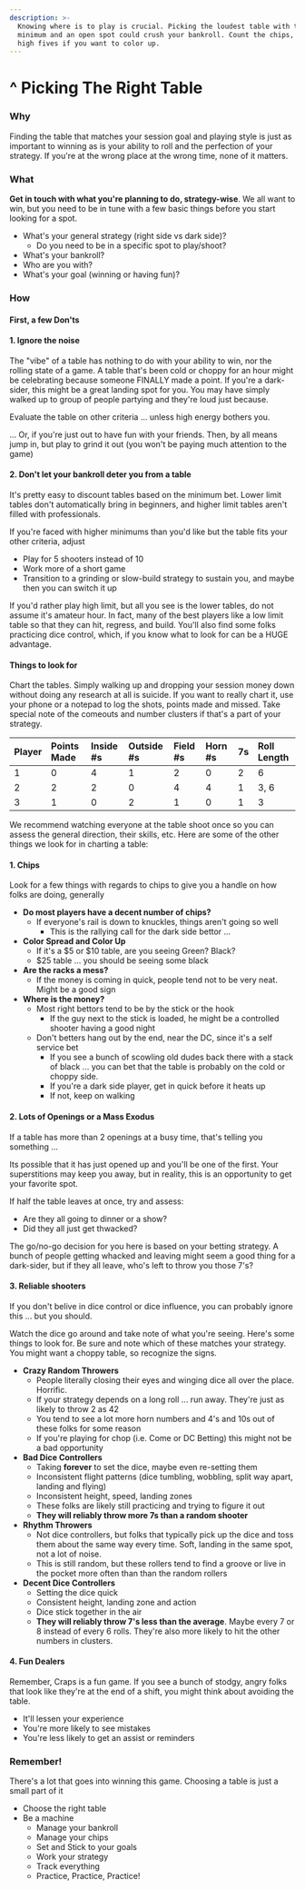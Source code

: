 ```yaml
---
description: >-
  Knowing where is to play is crucial. Picking the loudest table with the lowest
  minimum and an open spot could crush your bankroll. Count the chips, not the
  high fives if you want to color up.
---
```


# ^ Picking The Right Table

### Why

Finding the table that matches your session goal and playing style is just as important to winning as is your ability to roll and the perfection of your strategy. If you're at the wrong place at the wrong time, none of it matters.

### What

**Get in touch with what you're planning to do, strategy-wise**. We all want to win, but you need to be in tune with a few basic things before you start looking for a spot.

* What's your general strategy \(right side vs dark side\)?
  * Do you need to be in a specific spot to play/shoot?
* What's your bankroll?
* Who are you with?
* What's your goal \(winning or having fun\)?

### How

#### First, a few Don'ts

#### 1. Ignore the noise

The "vibe" of a table has nothing to do with your ability to win, nor the rolling state of a game. A table that's been cold or choppy for an hour might be celebrating because someone FINALLY made a point. If you're a dark-sider, this might be a great landing spot for you. You may have simply walked up to group of people partying and they're loud just because. 

Evaluate the table on other criteria ... unless high energy bothers you.

... Or, if you're just out to have fun with your friends. Then, by all means jump in, but play to grind it out \(you won't be paying much attention to the game\)

#### 2. Don't let your bankroll deter you from a table

It's pretty easy to discount tables based on the minimum bet. Lower limit tables don't automatically bring in beginners, and higher limit tables aren't filled with professionals.

If you're faced with higher minimums than you'd like but the table fits your other criteria, adjust

* Play for 5 shooters instead of 10
* Work more of a short game
* Transition to a grinding or slow-build strategy to sustain you, and maybe then you can switch it up

If you'd rather play high limit, but all you see is the lower tables, do not assume it's amateur hour. In fact, many of the best players like a low limit table so that they can hit, regress, and build. You'll also find some folks practicing dice control, which, if you know what to look for can be a HUGE advantage.

#### Things to look for

Chart the tables. Simply walking up and dropping your session money down without doing any research at all is suicide. If you want to really chart it, use your phone or a notepad to log the shots, points made and missed. Take special note of the comeouts and number clusters if that's a part of your strategy.

| Player | Points Made | Inside \#s | Outside \#s | Field \#s | Horn \#s | 7s | Roll Length |
| :--- | :--- | :--- | :--- | :--- | :--- | :--- | :--- |
| 1 | 0 | 4 | 1 | 2 | 0 | 2 | 6 |
| 2 | 2 | 2 | 0 | 4 | 4 | 1 | 3, 6 |
| 3 | 1 | 0 | 2 | 1 | 0 | 1 | 3 |

We recommend watching everyone at the table shoot once so you can assess the general direction, their skills, etc.  Here are some of the other things we look for in charting a table:

#### 1. Chips 

Look for a few things with regards to chips to give you a handle on how folks are doing, generally

* **Do most players have a decent number of chips?** 
  * If everyone's rail is down to knuckles, things aren't going so well
    * This is the rallying call for the dark side bettor ... 
* **Color Spread and Color Up**
  * If it's a $5 or $10 table, are you seeing Green? Black?
  * $25 table ... you should be seeing some black
* **Are the racks a mess?**
  * If the money is coming in quick, people tend not to be very neat. Might be a good sign
* **Where is the money?**
  * Most right bettors tend to be by the stick or the hook
    * If the guy next to the stick is loaded, he might be a controlled shooter having a good night
  * Don't betters hang out by the end, near the DC, since it's a self service bet
    * If you see a bunch of scowling old dudes back there with a stack of black ... you can bet that the table is probably on the cold or choppy side. 
    * If you're a dark side player, get in quick before it heats up
    * If not, keep on walking

#### 2. Lots of Openings or a Mass Exodus

If a table has more than 2 openings at a busy time, that's telling you something ...

Its possible that it has just opened up and you'll be one of the first. Your superstitions may keep you away, but in reality, this is an opportunity to get your favorite spot.

If half the table leaves at once, try and assess:

* Are they all going to dinner or a show?
* Did they all just get thwacked?

The go/no-go decision for you here is based on your betting strategy. A bunch of people getting whacked and leaving might seem a good thing for a dark-sider, but if they all leave, who's left to throw you those 7's? 

#### 3. Reliable shooters

If you don't belive in dice control or dice influence, you can probably ignore this ... but you should.

Watch the dice go around and take note of what you're seeing. Here's some things to look for. Be sure and note which of these matches your strategy. You might want a choppy table, so recognize the signs.

* **Crazy Random Throwers**
  * People literally closing their eyes and winging dice all over the place. Horrific. 
  * If your strategy depends on a long roll ... run away. They're just as likely to throw 2 as 42
  * You tend to see a lot more horn numbers and 4's and 10s out of these folks for some reason
  * If you're playing for chop \(i.e. Come or DC Betting\) this might not be a bad opportunity
* **Bad Dice Controllers**
  * Taking **forever** to set the dice, maybe even re-setting them
  * Inconsistent flight patterns \(dice tumbling, wobbling, split way apart, landing and flying\)
  * Inconsistent height, speed, landing zones
  * These folks are likely still practicing and trying to figure it out
  * **They will reliably throw more 7s than a random shooter**
* **Rhythm Throwers**
  * Not dice controllers, but folks that typically pick up the dice and toss them about the same way every time. Soft, landing in the same spot, not a lot of noise.
  * This is still random, but these rollers tend to find a groove or live in the pocket more often than than the random rollers
* **Decent Dice Controllers**
  * Setting the dice quick
  * Consistent height, landing zone and action
  * Dice stick together in the air
  * **They will reliably throw 7's less than the average**. Maybe every 7 or 8 instead of every 6 rolls. They're also more likely to hit the other numbers in clusters.

#### 4. Fun Dealers

Remember, Craps is a fun game. If you see a bunch of stodgy, angry folks that look like they're at the end of a shift, you might think about avoiding the table. 

* It'll lessen your experience
* You're more likely to see mistakes
* You're less likely to get an assist or reminders

### Remember!

There's a lot that goes into winning this game. Choosing a table is just a small part of it

* Choose the right table
* Be a machine
  * Manage your bankroll
  * Manage your chips
  * Set and Stick to your goals
  * Work your strategy
  * Track everything
  * Practice, Practice, Practice!

